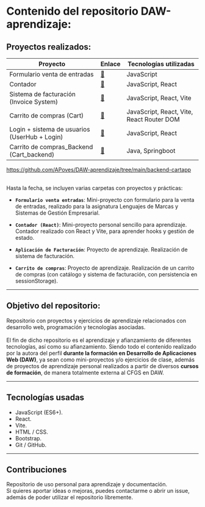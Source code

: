 # Contenido del repositorio DAW-aprendizaje:

## Proyectos realizados:

| Proyecto | Enlace | Tecnologías utilizadas |
| ----------- | ----------- | ----------- |
| Formulario venta de entradas | [📂](https://github.com/APoves/DAW-aprendizaje/tree/main/Formulario%20venta%20entradas) | JavaScript |
| Contador | [📂](https://github.com/APoves/DAW-aprendizaje/tree/main/Contador%20(React)) | JavaScript, React |
| Sistema de facturación (Invoice System) | [📂](https://github.com/APoves/DAW-aprendizaje/tree/main/Invoice%20system%20(React)) | JavaScript, React, Vite |
| Carrito de compras (Cart) | [📂](https://github.com/APoves/DAW-aprendizaje/tree/main/Cart%20(React)) | JavaScript, React, Vite, React Router DOM |
| Login + sistema de usuarios (UserHub + Login) | [📂](https://github.com/APoves/DAW-aprendizaje/tree/main/UserHubLogin%20(React)) |  JavaScript, React |
| Carrito de compras_Backend (Cart_backend) | [📂](https://github.com/APoves/DAW-aprendizaje/tree/main/UserHubLogin%20(React)) |  Java, Springboot |


https://github.com/APoves/DAW-aprendizaje/tree/main/backend-cartapp

<br>
Hasta la fecha, se incluyen varias carpetas con proyectos y prácticas:

- **`Formulario venta entradas`**: Mini-proyecto con formulario para la venta de entradas, realizado para la asignatura Lenguajes de Marcas y Sistemas de Gestión Empresarial.

- **`Contador (React)`**: Mini-proyecto personal sencillo para aprendizaje. Contador realizado con React y Vite, para aprender hooks y gestión de estado.

- **`Aplicación de Facturación`**: Proyecto de aprendizaje. Realización de sistema de facturación.

- **`Carrito de compras`**: Proyecto de aprendizaje. Realización de un carrito de compras (con catálogo y sistema de facturación, con persistencia en sessionStorage).

---

## Objetivo del repositorio:
  Repositorio con proyectos y ejercicios de aprendizaje relacionados con desarrollo web, programación y tecnologías asociadas.
  <br>
<br>
  El fin de dicho repositorio es el aprendizaje y afianzamiento de diferentes tecnologías, así como su afianzamiento. Siendo todo el contenido realizado por la autora del perfil **durante la formación en Desarrollo de Aplicaciones Web (DAW)**, ya sean como mini-proyectos y/o ejercicios de clase, además de proyectos de aprendizaje personal realizados a partir de diversos **cursos de formación**, de manera totalmente externa al CFGS en DAW.

---

## Tecnologías usadas

- JavaScript (ES6+).
- React.
- Vite.
- HTML / CSS.
- Bootstrap.
- Git / GitHub.

---

## Contribuciones
  Repositorio de uso personal para aprendizaje y documentación.
<br>
  Si quieres aportar ideas o mejoras, puedes contactarme o abrir un issue, además de poder utilizar el repositorio libremente.
